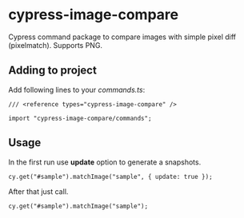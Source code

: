 # cypress-image-compare

Cypress command package to compare images with simple pixel diff (pixelmatch). 
Supports PNG.

## Adding to project

Add following lines to your _commands.ts_:

```tsx
/// <reference types="cypress-image-compare" />

import "cypress-image-compare/commands";
```

## Usage

In the first run use **update** option to generate a snapshots.

```tsx
cy.get("#sample").matchImage("sample", { update: true });
```

After that just call.

```tsx
cy.get("#sample").matchImage("sample");
```
